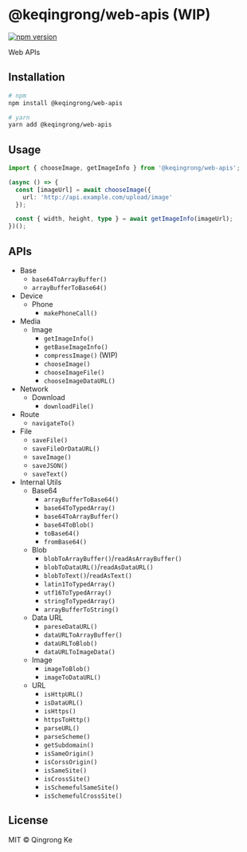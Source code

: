 # @keqingrong/web-apis (WIP)

[![npm version](https://img.shields.io/npm/v/@keqingrong/web-apis.svg)](https://www.npmjs.com/package/@keqingrong/web-apis)

Web APIs

## Installation

```bash
# npm
npm install @keqingrong/web-apis

# yarn
yarn add @keqingrong/web-apis
```

## Usage

```ts
import { chooseImage, getImageInfo } from '@keqingrong/web-apis';

(async () => {
  const [imageUrl] = await chooseImage({
    url: 'http://api.example.com/upload/image'
  });

  const { width, height, type } = await getImageInfo(imageUrl);
})();
```

## APIs

- Base
  - `base64ToArrayBuffer()`
  - `arrayBufferToBase64()`
- Device
  - Phone
    - `makePhoneCall()`
- Media
  - Image
    - `getImageInfo()`
    - `getBaseImageInfo()`
    - `compressImage()` (WIP)
    - `chooseImage()`
    - `chooseImageFile()`
    - `chooseImageDataURL()`
- Network
  - Download
    - `downloadFile()`
- Route
  - `navigateTo()`
- File
  - `saveFile()`
  - `saveFileOrDataURL()`
  - `saveImage()`
  - `saveJSON()`
  - `saveText()`
- Internal Utils
  - Base64
    - `arrayBufferToBase64()`
    - `base64ToTypedArray()`
    - `base64ToArrayBuffer()`
    - `base64ToBlob()`
    - `toBase64()`
    - `fromBase64()`
  - Blob
    - `blobToArrayBuffer()`/`readAsArrayBuffer()`
    - `blobToDataURL()`/`readAsDataURL()`
    - `blobToText()`/`readAsText()`
    - `latin1ToTypedArray()`
    - `utf16ToTypedArray()`
    - `stringToTypedArray()`
    - `arrayBufferToString()`
  - Data URL
    - `pareseDataURL()`
    - `dataURLToArrayBuffer()`
    - `dataURLToBlob()`
    - `dataURLToImageData()`
  - Image
    - `imageToBlob()`
    - `imageToDataURL()`
  - URL
    - `isHttpURL()`
    - `isDataURL()`
    - `isHttps()`
    - `httpsToHttp()`
    - `parseURL()`
    - `parseScheme()`
    - `getSubdomain()`
    - `isSameOrigin()`
    - `isCorssOrigin()`
    - `isSameSite()`
    - `isCrossSite()`
    - `isSchemefulSameSite()`
    - `isSchemefulCrossSite()`

## License

MIT © Qingrong Ke
